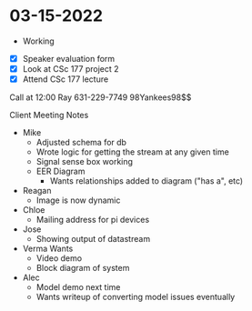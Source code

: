 # 03-15-2022
- Working
- [x] Speaker evaluation form
- [x] Look at CSc 177 project 2
- [x] Attend CSc 177 lecture

Call at 12:00
Ray
631-229-7749
98Yankees98\$\$

Client Meeting Notes
- Mike
	- Adjusted schema for db
	- Wrote logic for getting the stream at any given time
	- Signal sense box working
	- EER Diagram
		- Wants relationships added to diagram ("has a", etc)
- Reagan
	- Image is now dynamic
- Chloe
	- Mailing address for pi devices
- Jose
	- Showing output of datastream
- Verma Wants
	- Video demo
	- Block diagram of system
- Alec
	- Model demo next time
	- Wants writeup of converting model issues eventually
